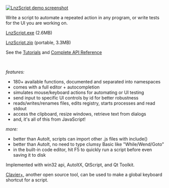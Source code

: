
<a href="#">![LnzScript demo screenshot](https://moltenform.com/page/lnzscript/doc/screenshot.png "")</a>

Write a script to automate a repeated action in any program, or write tests for the UI you are working on.

[LnzScript.exe](https://github.com/moltenform/lnzscript/releases/download/v0.50/lnzscript_0.50.exe) (2.6MB)

[LnzScript.zip](https://github.com/moltenform/lnzscript/releases/download/v0.50/lnzscript_0.50.zip) (portable, 3.3MB)

See the [Tutorials](https://moltenform.com/page/lnzscript/doc/tutorials.html) and [Complete API Reference](https://moltenform.com/page/lnzscript/doc/api/index.html#version_v0_50)

<p>&nbsp;</p>

*features:*

* 180+ available functions, documented and separated into namespaces
* comes with a full editor + autocompletion
* simulates mouse/keyboard actions for automating or UI testing 
* send input to specific UI controls by id for better robustness
* reads/writes/renames files, edits registry, starts processes and read stdout 
* access the clipboard, resize windows, retrieve text from dialogs
* and, it's all of this from JavaScript!

*more:*

* better than AutoIt, scripts can import other .js files with include()
* better than AutoIt, no need to type clumsy Basic like "While/Wend/Goto"
* in the built-in code editor, hit F5 to quickly run a script before even saving it to disk

Implemented with win32 api, AutoItX, QtScript, and Qt Toolkit.

[Clavier+](http://utilfr42.free.fr/util/Clavier.php?sLang=en), another open source tool, can be used to make a global keyboard shortcut for a script.

